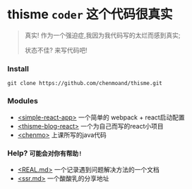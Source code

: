 # thisme ```coder``` 这个代码很真实

> 真实! 作为一个强迫症,我因为我代码写的太烂而感到真实; 
>
> 状态不佳? 来写代码吧! 

### Install

``` git clone https://github.com/chenmoand/thisme.git ``` 

### Modules 

* [\<simple-react-app\>](./simple-react-app)  一个简单的 webpack + react启动配置
* [\<thisme-blog-react\>](./thisme-blog-react) 一个为自己而写的react小项目
* [\<chenmo\>](./chenmo) 上课所写的java代码

### Help?  ```可能会对你有帮助!```

*  [\<REAL.md\>](./REAL.md)  一个记录遇到问题解决方法的一个文档
*  [\<ssr.md\>](./doc/ssr.md)  一个酸酸乳的分享地址

